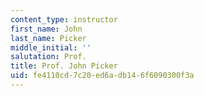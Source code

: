 ```yaml
---
content_type: instructor
first_name: John
last_name: Picker
middle_initial: ''
salutation: Prof.
title: Prof. John Picker
uid: fe4110cd-7c20-ed6a-db14-6f6090300f3a
---
```

